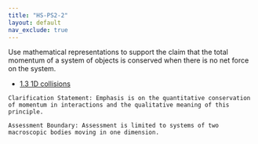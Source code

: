 ```yaml
---
title: "HS-PS2-2"
layout: default
nav_exclude: true
---
```

<script src="https://cdn.mathjax.org/mathjax/latest/MathJax.js?config=TeX-AMS-MML_HTMLorMML" type="text/javascript"></script>

<!--<center>
<img src="images/pt-row-col.png" alt="drawing" width="90%"/>
</center>
-->
Use mathematical representations to support the claim that the total momentum of a system of objects is
conserved when there is no net force on the system.

  * [1.3 1D collisions](/edu-iprs/1.3-momentum)

<!--more-->

    Clarification Statement: Emphasis is on the quantitative conservation of momentum in interactions and the qualitative meaning of this principle.

    Assessment Boundary: Assessment is limited to systems of two macroscopic bodies moving in one dimension.
